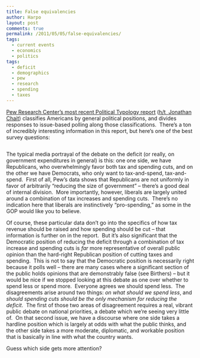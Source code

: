 ```yaml
---
title: False equivalencies
author: Harpo
layout: post
comments: true
permalink: /2011/05/05/false-equivalencies/
tags:
  - current events
  - economics
  - politics
tags:
  - deficit
  - demographics
  - pew
  - research
  - spending
  - taxes
---
```

<a href="http://people-press.org/2011/05/04/beyond-red-vs-blue-the-political-typology/" target="_blank">Pew Research Center&#8217;s most recent Political Typology report</a> (<a href="http://www.tnr.com/blog/jonathan-chait/87901/public-opinion-and-the-deficit" target="_blank">h/t  Jonathan Chait</a>) classifies Americans by general political positions, and divides responses to issue-based polling along those classifications.  There&#8217;s a ton of incredibly interesting information in this report, but here&#8217;s one of the best survey questions:

<a href="http://people-press.org/2011/05/04/section-7-the-budget-deficit-taxes-spending-and-entitlements/" target="_blank"><img src="http://people-press.org/files/2011/05/2011-typology-s7-04.png" alt="" /></a>

The typical media portrayal of the debate on the deficit (or really, on government expenditures in general) is this: one one side, we have Republicans, who overwhelmingly favor both tax and spending cuts, and on the other we have Democrats, who only want to tax-and-spend, tax-and-spend.  First of all, Pew&#8217;s data shows that Republicans are not uniformly in favor of arbitrarily &#8220;reducing the size of government&#8221; – there&#8217;s a good deal of internal division.  More importantly, however, liberals are largely united around a combination of tax increases and spending cuts.  There&#8217;s no indication here that liberals are instinctively &#8220;pro-spending,&#8221; as some in the GOP would like you to believe.

Of course, these particular data don&#8217;t go into the specifics of how tax revenue should be raised and how spending should be cut &#8211; that information is further on in the report.  But it&#8217;s also significant that the Democratic position of reducing the deficit through a combination of tax increase and spending cuts is *far* more representative of overall public opinion than the hard-right Republican position of cutting taxes and spending.  This is not to say that the Democratic position is necessarily right because it polls well – there are many cases where a significant section of the public holds opinions that are demonstrably false (see Birthers) – but it would be nice if we stopped looking at this debate as one over whether to spend less or spend more.  Everyone agrees we should spend less.  The disagreements arise around two things: *on what should we spend less*, and *should spending cuts should be the only mechanism for reducing the deficit*.  The first of those two areas of disagreement requires a real, vibrant public debate on national priorities, a debate which we&#8217;re seeing very little of.  On that second issue, we have a discourse where one side takes a hardline position which is largely at odds with what the public thinks, and the other side takes a more moderate, diplomatic, and workable position that is basically in line with what the country wants.

Guess which side gets more attention?